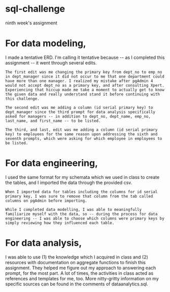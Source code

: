 # sql-challenge
ninth week's assignment

# For data modeling,
I made a tentative ERD. I'm calling it tentative because -- as I completed this assignment -- it went through several edits.

    The first edit was me changing the primary key from dept_no to emp_no in dept_manager since it did not occur to me that one department could have more than one manager. I realized my mistake after pgAdmin 4 would not accept dept_no as a primary key, and after consulting Xpert. Experiencing that hiccup made me take a moment to actually get to know the given data and really understand stand it before continuing with this challenge.

    The second edit was me adding a column (id serial primary key) to dept_manager since the third prompt for data analysis specifically asked for managers -- in addition to dept_no, dept_name, emp_no, last_name, and first_name -- to be listed.

    The third, and last, edit was me adding a column (id serial primary key) to employees for the same reason upon addressing the sixth and seventh prompts, which were asking for which employee in employees to be listed.

# For data engineering,
I used the same format for my schemata which we used in class to create the tables, and I imported the data through the provided csv.
    
    When I imported data for tables including the columns for id serial primary key, I was sure to remove that column from the tab called columns on pgAdmin before importing.
    
    While I completed data modelling, I was able to meaningfully familiarize myself with the data, so -- during the process for data engineering -- I was able to choose which columns were primary keys by simply reviewing how they influenced each table.

# For data analysis,
I was able to use (1) the knowledge which I acquired in class and (2) resources with documentation on aggregate functions to finish this assignment.
    They helped me figure out my approach to answering each prompt, for the most part. A lot of times, the activities in class acted as references and templates for me, too. More nitty-gritty information on my specific sources can be found in the comments of dataanalytics.sql.